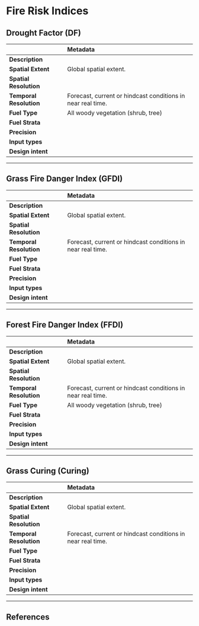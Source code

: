 # Fire Risk Indices

## Drought Factor (DF)

| | Metadata |
| :--- | :--- | 
|  **Description** |   |
| **Spatial Extent** | Global spatial extent. |
| **Spatial Resolution** |   |
| **Temporal Resolution** | Forecast, current or hindcast conditions in near real time. |
| **Fuel Type** | All woody vegetation (shrub, tree) |
| **Fuel Strata**  |   |
| **Precision** |   |
| **Input types**  |   |
| **Design intent** |   |
---

## Grass Fire Danger Index (GFDI)
| | Metadata |
| :--- | :--- | 
|  **Description** |   |
| **Spatial Extent** | Global spatial extent. |
| **Spatial Resolution** |   |
| **Temporal Resolution** | Forecast, current or hindcast conditions in near real time. |
| **Fuel Type** |  |
| **Fuel Strata**  |   |
| **Precision** |   |
| **Input types**  |   |
| **Design intent** |   |
---

## Forest Fire Danger Index (FFDI)
| | Metadata |
| :--- | :--- | 
|  **Description** |   |
| **Spatial Extent** | Global spatial extent. |
| **Spatial Resolution** |   |
| **Temporal Resolution** | Forecast, current or hindcast conditions in near real time. |
| **Fuel Type** | All woody vegetation (shrub, tree) |
| **Fuel Strata**  |   |
| **Precision** |   |
| **Input types**  |   |
| **Design intent** |   |
---

## Grass Curing (Curing)
| | Metadata |
| :--- | :--- | 
|  **Description** |   |
| **Spatial Extent** | Global spatial extent. |
| **Spatial Resolution** |   |
| **Temporal Resolution** | Forecast, current or hindcast conditions in near real time. |
| **Fuel Type** |  |
| **Fuel Strata**  |   |
| **Precision** |   |
| **Input types**  |   |
| **Design intent** |   |

---

<style>
@media all {
  .apa,     .apa ul,     .apa ol,     .apa dl,
  .ref-apa, .ref-apa ul, .ref-apa ol, .ref-apa dl,
  .apa-ref, .apa-ref ul, .apa-ref ol, .apa-ref dl,
  .refapa,  .refapa ul,  .refapa ol,  .refapa dl,
  .aparef,  .aparef ul,  .aparef ol,  .aparef dl{
  padding-left: 0;margin-left: 0;       
  }
  .apa li,
  .ref-apa li,
  .refapa li,
  .apa-ref li,
  .aparef li{
  list-style-type: none;
  }
  .apa p,     .apa li,     .apa dd,
  .ref-apa p, .ref-apa li, .ref-apa dd,
  .refapa p,  .refapa li,  .refapa dd,
  .apa-ref p, .apa-ref li, .apa-ref dd,
  .aparef p,  .aparef li,  .aparef dd{
  margin-left:   2em;
  text-indent:  -2em;
  margin-top: 1em;
  margin-bottom: 1em;
  }
  .ref-apa dt{
  font-size: 1.5em;
  font-weight: bold;
  margin: .83em 0;
  }
}
@media print {
  
  .apa p,     .apa li,     .apa dd,
  .ref-apa p, .ref-apa li, .ref-apa dd,
  .refapa p,  .refapa li,  .refapa dd,
  .apa-ref p, .apa-ref li, .apa-ref dd,
  .aparef p,  .aparef li,  .aparef dd{
  margin-left:   .5in;
  text-indent:  -.5in;
  margin-top: 1em;
  margin-bottom: 1em;
  }
  
}
</style>

## References

<div class="apa-ref" markdown="1">
</div>
